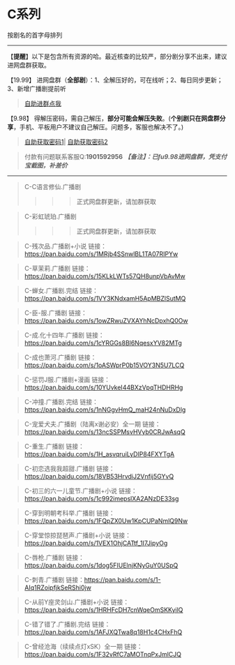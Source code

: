 <h1>C系列</h1>
按剧名的首字母排列

-----



【**提醒**】以下是包含所有资源的哈。最近核查的比较严，部分剧分享不出来，建议进网盘群获取。


【19.99】 进网盘群（**全部剧**）：1、全解压好的，可在线听；2、每日同步更新；3、新增广播剧提前听
>[自助进群点我](http://pay.tupianmima.com/ma.html)

【9.98】 得解压密码，需自己解压，**部分可能会解压失败**。(**个别剧只在网盘群分享**，手机、平板用户不建议自己解压。问题多，客服也解决不了。)

>[自助获取密码1](http://pay.tupianmima.com/p.php?8tp=t4.14178a37b998.pg1)|
[自助获取密码2](http://pay.tupianmima.com/p.php?8tp=s1.13473a116b998.pg1)

>付款有问题联系客服Q:**1901592956**
***【备注】：已fu9.98进网盘群，凭支付宝截图，补差价***

------




>C-C语言修仙.广播剧
>>>>正式网盘群更新，请加群获取
 
>C-彩虹琥珀.广播剧
>>>>正式网盘群更新，请加群获取
 
>C-残次品.广播剧+小说
链接：https://pan.baidu.com/s/1MRjb4SSnwlBL1TA07RIPYw
 
>C-草茉莉.广播剧
链接：https://pan.baidu.com/s/15KLkLWTs57QH8unpVbAvMw
 
>C-蝉女.广播剧.完结
链接：https://pan.baidu.com/s/1VY3KNdxamH5ApMBZlSutMQ
 
>C-臣-服.广播剧
链接：https://pan.baidu.com/s/1owZRwuZVXAYhNcDpxhQ0Ow
 
>C-成.化十四年.广播剧
链接：https://pan.baidu.com/s/1cYRGGs8Bl6NqesxYV82MTg
 
>C-成也萧河.广播剧
链接：https://pan.baidu.com/s/1oASWprP0b15VOY3N5U7LCQ
 
>C-惩罚J服.广播剧+漫画
链接：https://pan.baidu.com/s/10YUvkeI44BXzVpqTHDHRHg
 
>C-冲撞.广播剧.完结
链接：https://pan.baidu.com/s/1nNGgvHmQ_maH24nNuDxDlg
 
>C-宠爱犬夫.广播剧（陆离x谢必安）全一期
链接：https://pan.baidu.com/s/13ncSSPMsvHVyb0CRJwAsqQ
 
>C-重生.广播剧
链接：https://pan.baidu.com/s/1H_asvqruiLyDIP84FXYTgA
 
>C-初恋选我我超甜.广播剧
链接：https://pan.baidu.com/s/18VB53HrvdiJ2Vnfij5GYvQ
 
>C-初三的六一儿童节.广播剧+小说
链接：https://pan.baidu.com/s/1c992imepslXA2ANzDE33sg
 
>C-穿到明朝考科举.广播剧
链接：https://pan.baidu.com/s/1FQpZX0Uw1KpCUPaNmlQ9Nw

>C-穿堂惊掠琵琶声.广播剧+小说
链接：https://pan.baidu.com/s/1VEX1OhjCATtf_1I7JipyOg
 
>C-唇枪.广播剧
链接：https://pan.baidu.com/s/1dog5FIUElnjKNyGuY0USpQ
 
>C-刺青.广播剧
链接：https://pan.baidu.com/s/1-AIq1RZoipfjkSeRShi0jw
 
>C-从前Y座灵剑山.广播剧+小说
链接：https://pan.baidu.com/s/1HRHFcDH7cnWqeOmSKKyilQ
 
>C-错了错了.广播剧.完结
链接：https://pan.baidu.com/s/1AFJXQTwa8q18H1c4CHxFhQ
 
>C-曾经沧海（续续点灯xSK）全一期
链接：https://pan.baidu.com/s/1F32vRfC7aMOTnqPxJmlCJQ

